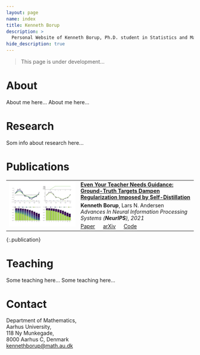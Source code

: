 ```yaml
---
layout: page
name: index
title: Kenneth Borup
description: >
  Personal Website of Kenneth Borup, Ph.D. student in Statistics and Machine Learning at Aarhus University.
hide_description: true
---
```


> This page is under development...

# About
About me here...
About me here...

# Research
Som info about research here...

# Publications

<table>
<tbody>
  <tr>
    <td rowspan=3><img class="pub_thumb" src="assets/publication_thumbnails/self_distill.png"></td>
    <td><a class="header" href="https://https://arxiv.org/abs/2102.13088" target="_blank"><b>Even Your Teacher Needs Guidance: Ground-Truth Targets Dampen Regularization Imposed by Self-Distillation</b></a></td>
  </tr>
  <tr>
    <td><b>Kenneth Borup</b>, Lars N. Andersen<br><i>Advances In Neural Information Processing Systems (<b>NeurIPS</b>), 2021</i></td>
  </tr>
  <tr>
    <td><a href="https://https://arxiv.org/abs/2102.13088" target="_blank">Paper</a>
	  &emsp;
	<a href="https://https://arxiv.org/abs/2102.13088" target="_blank">arXiv</a>
          &emsp;
	<a href="https://github.com/Kennethborup/self_distillation" target="_blank">Code</a>
    </td>
  </tr>
</tbody>
</table>
{:.publication}

# Teaching
Some teaching here...
Some teaching here...

# Contact
										  
Department of Mathematics,  
Aarhus University,  
118 Ny Munkegade,  
8000 Aarhus C, Denmark  
<a href='mailto&#58;kenn&#37;65thb&#111;r&#117;&#112;&#64;m%6&#49;t%&#54;8&#46;au&#46;%6&#52;%&#54;B'>ke&#110;&#110;ethboru&#112;&#64;mat&#104;&#46;au&#46;dk</a>
